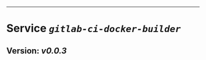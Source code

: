 ------------------------------------------------------------------------

Service *`gitlab-ci-docker-builder`*
====================================

Version: *v0.0.3*
-----------------
